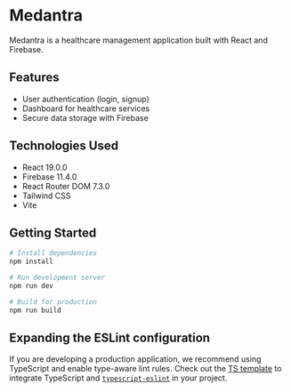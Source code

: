 # Medantra

Medantra is a healthcare management application built with React and Firebase.

## Features

- User authentication (login, signup)
- Dashboard for healthcare services
- Secure data storage with Firebase

## Technologies Used

- React 19.0.0
- Firebase 11.4.0
- React Router DOM 7.3.0
- Tailwind CSS
- Vite

## Getting Started

```bash
# Install dependencies
npm install

# Run development server
npm run dev

# Build for production
npm run build
```

## Expanding the ESLint configuration

If you are developing a production application, we recommend using TypeScript and enable type-aware lint rules. Check out the [TS template](https://github.com/vitejs/vite/tree/main/packages/create-vite/template-react-ts) to integrate TypeScript and [`typescript-eslint`](https://typescript-eslint.io) in your project.
